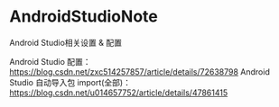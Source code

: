 # AndroidStudioNote
Android Studio相关设置 &amp; 配置

Android Studio 配置：https://blog.csdn.net/zxc514257857/article/details/72638798
Android Studio 自动导入包 import(全部)：https://blog.csdn.net/u014657752/article/details/47861415
